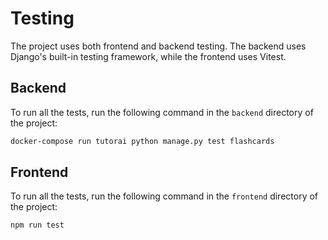 # Testing
The project uses both frontend and backend testing. The backend uses Django's built-in testing framework, while the frontend uses Vitest.

## Backend

To run all the tests, run the following command in the `backend` directory of the project:

```bash
docker-compose run tutorai python manage.py test flashcards
```

## Frontend
To run all the tests, run the following command in the `frontend` directory of the project:

```bash
npm run test
```

